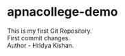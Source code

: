# apnacollege-demo
This is my first Git Repository.<br>
First commit changes.<br>
Author - Hridya Kishan.
